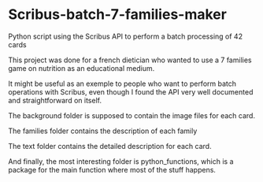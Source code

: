 # Scribus-batch-7-families-maker
Python script using the Scribus API to perform a batch processing of 42 cards

This project was done for a french dietician who wanted
to use a 7 families game on nutrition as an educational medium.

It might be useful as an exemple to people who want to perform batch operations with Scribus,
even though I found the API very well documented and straightforward on itself.


The background folder is supposed to contain the image files for each card.

The families folder contains the description of each family

The text folder contains the detailed description for each card.

And finally, the most interesting folder is python_functions, which is a package for the main function where most
of the stuff happens.
